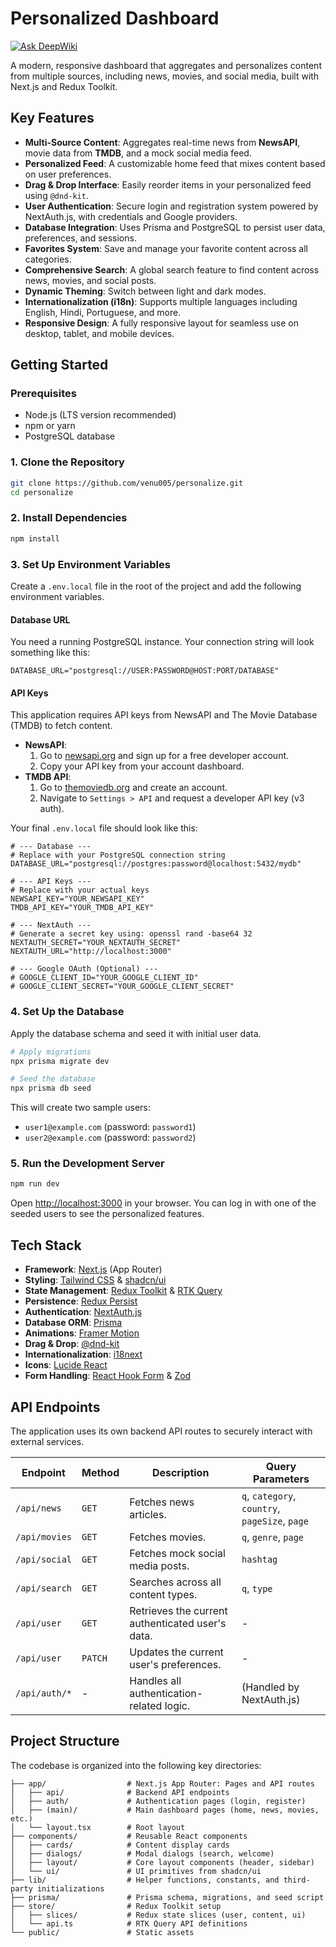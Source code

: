 # Personalized Dashboard
[![Ask DeepWiki](https://devin.ai/assets/askdeepwiki.png)](https://deepwiki.com/Venu005/personalize)

A modern, responsive dashboard that aggregates and personalizes content from multiple sources, including news, movies, and social media, built with Next.js and Redux Toolkit.

## Key Features

-   **Multi-Source Content**: Aggregates real-time news from **NewsAPI**, movie data from **TMDB**, and a mock social media feed.
-   **Personalized Feed**: A customizable home feed that mixes content based on user preferences.
-   **Drag & Drop Interface**: Easily reorder items in your personalized feed using `@dnd-kit`.
-   **User Authentication**: Secure login and registration system powered by NextAuth.js, with credentials and Google providers.
-   **Database Integration**: Uses Prisma and PostgreSQL to persist user data, preferences, and sessions.
-   **Favorites System**: Save and manage your favorite content across all categories.
-   **Comprehensive Search**: A global search feature to find content across news, movies, and social posts.
-   **Dynamic Theming**: Switch between light and dark modes.
-   **Internationalization (i18n)**: Supports multiple languages including English, Hindi, Portuguese, and more.
-   **Responsive Design**: A fully responsive layout for seamless use on desktop, tablet, and mobile devices.

## Getting Started

### Prerequisites

-   Node.js (LTS version recommended)
-   npm or yarn
-   PostgreSQL database

### 1. Clone the Repository

```bash
git clone https://github.com/venu005/personalize.git
cd personalize
```

### 2. Install Dependencies

```bash
npm install
```

### 3. Set Up Environment Variables

Create a `.env.local` file in the root of the project and add the following environment variables.

#### Database URL
You need a running PostgreSQL instance. Your connection string will look something like this:
```
DATABASE_URL="postgresql://USER:PASSWORD@HOST:PORT/DATABASE"
```

#### API Keys
This application requires API keys from NewsAPI and The Movie Database (TMDB) to fetch content.

-   **NewsAPI**:
    1.  Go to [newsapi.org](https://newsapi.org/) and sign up for a free developer account.
    2.  Copy your API key from your account dashboard.
-   **TMDB API**:
    1.  Go to [themoviedb.org](https://www.themoviedb.org/) and create an account.
    2.  Navigate to `Settings > API` and request a developer API key (v3 auth).

Your final `.env.local` file should look like this:

```env
# --- Database ---
# Replace with your PostgreSQL connection string
DATABASE_URL="postgresql://postgres:password@localhost:5432/mydb"

# --- API Keys ---
# Replace with your actual keys
NEWSAPI_KEY="YOUR_NEWSAPI_KEY"
TMDB_API_KEY="YOUR_TMDB_API_KEY"

# --- NextAuth ---
# Generate a secret key using: openssl rand -base64 32
NEXTAUTH_SECRET="YOUR_NEXTAUTH_SECRET"
NEXTAUTH_URL="http://localhost:3000"

# --- Google OAuth (Optional) ---
# GOOGLE_CLIENT_ID="YOUR_GOOGLE_CLIENT_ID"
# GOOGLE_CLIENT_SECRET="YOUR_GOOGLE_CLIENT_SECRET"
```

### 4. Set Up the Database

Apply the database schema and seed it with initial user data.

```bash
# Apply migrations
npx prisma migrate dev

# Seed the database
npx prisma db seed
```
This will create two sample users:
-   `user1@example.com` (password: `password1`)
-   `user2@example.com` (password: `password2`)


### 5. Run the Development Server

```bash
npm run dev
```

Open [http://localhost:3000](http://localhost:3000) in your browser. You can log in with one of the seeded users to see the personalized features.

## Tech Stack

-   **Framework**: [Next.js](https://nextjs.org/) (App Router)
-   **Styling**: [Tailwind CSS](https://tailwindcss.com/) & [shadcn/ui](https://ui.shadcn.com/)
-   **State Management**: [Redux Toolkit](https://redux-toolkit.js.org/) & [RTK Query](https://redux-toolkit.js.org/rtk-query/)
-   **Persistence**: [Redux Persist](https://github.com/rt2zz/redux-persist)
-   **Authentication**: [NextAuth.js](https://next-auth.js.org/)
-   **Database ORM**: [Prisma](https://www.prisma.io/)
-   **Animations**: [Framer Motion](https://www.framer.com/motion/)
-   **Drag & Drop**: [@dnd-kit](https://dndkit.com/)
-   **Internationalization**: [i18next](https://www.i18next.com/)
-   **Icons**: [Lucide React](https://lucide.dev/)
-   **Form Handling**: [React Hook Form](https://react-hook-form.com/) & [Zod](https://zod.dev/)

## API Endpoints

The application uses its own backend API routes to securely interact with external services.

| Endpoint          | Method | Description                                     | Query Parameters                                                                |
| ----------------- | ------ | ----------------------------------------------- | ------------------------------------------------------------------------------- |
| `/api/news`       | `GET`  | Fetches news articles.                          | `q`, `category`, `country`, `pageSize`, `page`                                  |
| `/api/movies`     | `GET`  | Fetches movies.                                 | `q`, `genre`, `page`                                                            |
| `/api/social`     | `GET`  | Fetches mock social media posts.                | `hashtag`                                                                       |
| `/api/search`     | `GET`  | Searches across all content types.              | `q`, `type`                                                                     |
| `/api/user`       | `GET`  | Retrieves the current authenticated user's data.| -                                                                               |
| `/api/user`       | `PATCH`| Updates the current user's preferences.         | -                                                                               |
| `/api/auth/*`     | -      | Handles all authentication-related logic.       | (Handled by NextAuth.js)                                                        |

## Project Structure

The codebase is organized into the following key directories:

```
├── app/                  # Next.js App Router: Pages and API routes
│   ├── api/              # Backend API endpoints
│   ├── auth/             # Authentication pages (login, register)
│   ├── (main)/           # Main dashboard pages (home, news, movies, etc.)
│   └── layout.tsx        # Root layout
├── components/           # Reusable React components
│   ├── cards/            # Content display cards
│   ├── dialogs/          # Modal dialogs (search, welcome)
│   ├── layout/           # Core layout components (header, sidebar)
│   └── ui/               # UI primitives from shadcn/ui
├── lib/                  # Helper functions, constants, and third-party initializations
├── prisma/               # Prisma schema, migrations, and seed script
├── store/                # Redux Toolkit setup
│   ├── slices/           # Redux state slices (user, content, ui)
│   └── api.ts            # RTK Query API definitions
└── public/               # Static assets
